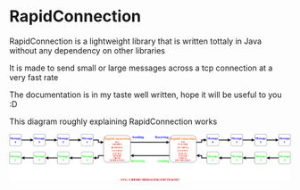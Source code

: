 # RapidConnection

RapidConnection is a lightweight library that is written tottaly in Java without any dependency on other libraries

It is made to send small or large messages across a tcp connection at a very fast rate

The documentation is in my taste well written, hope it will be useful to you :D

This diagram roughly explaining RapidConnection works

![Alt text](/Images/Diagram.png?raw=true "Diagram")
